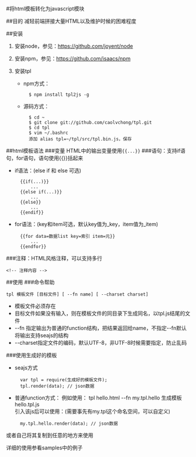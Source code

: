 #将html模板转化为javascript模块

##目的
减轻前端拼接大量HTML以及维护时候的困难程度

##安装
1. 安装node，参见：https://github.com/joyent/node

2. 安装npm，参见：https://github.com/isaacs/npm

3. 安装tpl
    * npm方式：

            $ npm install tpl2js -g

    * 源码方式：

            $ cd ~
            $ git clone git://github.com/caolvchong/tpl.git
            $ cd tpl
            $ vim ~/.bashrc
            添加 alias tpl=~/tpl/src/tpl.bin.js，保存
    
##html模板语法
###变量
HTML中的输出变量使用`{{...}}`
###语句：支持if语句，for语句，语句使用{{}}括起来
* if语法：(else if 和 else 可选)

        {{if(...)}}
            ...
        {{else if(...)}}
            ...
        {{else}}
            ...
        {{endif}}

* for语法：(key和item可选，默认key值为_key，item值为_item)

        {{for data=数据list key=索引 item=元}}
            ...
        {{endfor}}

###注释：HTML风格注释，可以支持多行

    <!-- 注释内容 -->
     
##使用
###命令帮助

    tpl 模板文件 [目标文件] [ --fn name] [ --charset charset]  

* 模板文件必须存在
* 目标文件如果没有输入，则在模板文件的同目录下生成同名，以tpl.js结尾的文件
* --fn 指定输出为普通的function结构，把结果返回给name，不指定--fn默认将输出支持seajs的结构
* --charset指定文件的编码，默认UTF-8，非UTF-8时候需要指定，防止乱码

###使用生成好的模板
* seajs方式

        var tpl = require(生成好的模板文件);
        tpl.render(data); // json数据

* 普通function方式：
例如使用： tpl hello.html --fn my.tpl.hello 生成模板hello.tpl.js  
引入该js后可以使用：(需要事先有my.tpl这个命名空间，可以自定义)  

        my.tpl.hello.render(data); // json数据

或者自己将其复制到任意的地方来使用

详细的使用参看samples中的例子
